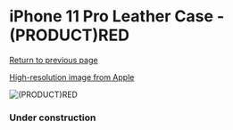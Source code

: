 # iPhone 11 Pro Leather Case - (PRODUCT)RED

[Return to previous page](/iphone_11)

[High-resolution image from Apple](https://store.storeimages.cdn-apple.com/8756/as-images.apple.com/is/MWYF2?wid=4500&hei=4500&fmt=png)

<div style="width: 384px"><img src="/everysource/MWYF2.png" alt="(PRODUCT)RED"></div>

### Under construction
